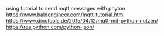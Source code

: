 using tutorial to send mqtt messages with phyton
https://www.baldengineer.com/mqtt-tutorial.html
https://www.dinotools.de/2015/04/12/mqtt-mit-python-nutzen/
https://realpython.com/python-json/
